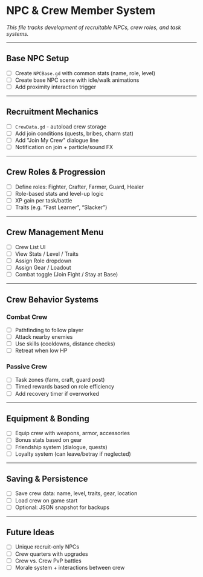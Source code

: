 # **NPC & Crew Member System**

_This file tracks development of recruitable NPCs, crew roles, and task systems._

---

## **Base NPC Setup**
- [ ] Create `NPCBase.gd` with common stats (name, role, level)
- [ ] Create base NPC scene with idle/walk animations
- [ ] Add proximity interaction trigger

---

## **Recruitment Mechanics**
- [ ] `CrewData.gd` - autoload crew storage
- [ ] Add join conditions (quests, bribes, charm stat)
- [ ] Add "Join My Crew" dialogue line
- [ ] Notification on join + particle/sound FX

---

## **Crew Roles & Progression**
- [ ] Define roles: Fighter, Crafter, Farmer, Guard, Healer
- [ ] Role-based stats and level-up logic
- [ ] XP gain per task/battle
- [ ] Traits (e.g. “Fast Learner”, “Slacker”)

---

## **Crew Management Menu**
- [ ] Crew List UI
- [ ] View Stats / Level / Traits
- [ ] Assign Role dropdown
- [ ] Assign Gear / Loadout
- [ ] Combat toggle (Join Fight / Stay at Base)

---

## **Crew Behavior Systems**
### **Combat Crew**
- [ ] Pathfinding to follow player
- [ ] Attack nearby enemies
- [ ] Use skills (cooldowns, distance checks)
- [ ] Retreat when low HP

### **Passive Crew**
- [ ] Task zones (farm, craft, guard post)
- [ ] Timed rewards based on role efficiency
- [ ] Add recovery timer if overworked

---

## **Equipment & Bonding**
- [ ] Equip crew with weapons, armor, accessories
- [ ] Bonus stats based on gear
- [ ] Friendship system (dialogue, quests)
- [ ] Loyalty system (can leave/betray if neglected)

---

## **Saving & Persistence**
- [ ] Save crew data: name, level, traits, gear, location
- [ ] Load crew on game start
- [ ] Optional: JSON snapshot for backups

---

## **Future Ideas**
- [ ] Unique recruit-only NPCs
- [ ] Crew quarters with upgrades
- [ ] Crew vs. Crew PvP battles
- [ ] Morale system + interactions between crew